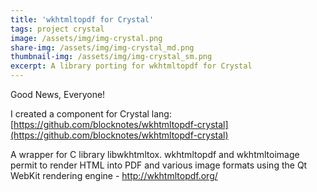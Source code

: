 ```yaml
---
title: 'wkhtmltopdf for Crystal'
tags: project crystal
image: /assets/img/img-crystal.png
share-img: /assets/img/img-crystal_md.png
thumbnail-img: /assets/img/img-crystal_sm.png
excerpt: A library porting for wkhtmltopdf for Crystal
---
```


Good News, Everyone!

I created a component for Crystal lang:
[https://github.com/blocknotes/wkhtmltopdf-crystal](https://github.com/blocknotes/wkhtmltopdf-crystal)

A wrapper for C library libwkhtmltox.
wkhtmltopdf and wkhtmltoimage permit to render HTML into PDF and various image formats using the Qt WebKit rendering engine - http://wkhtmltopdf.org/
